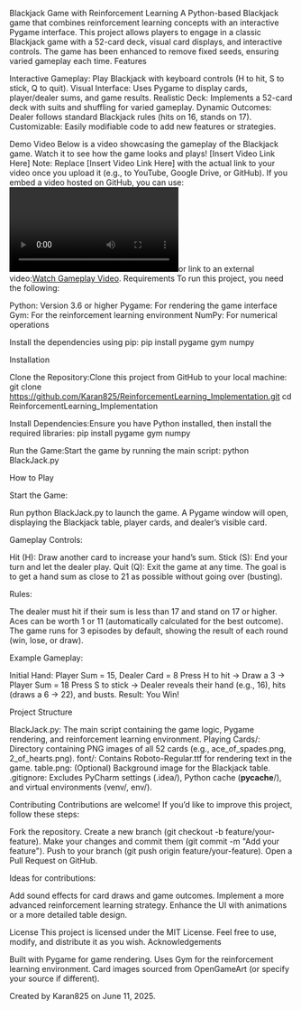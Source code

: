 Blackjack Game with Reinforcement Learning
A Python-based Blackjack game that combines reinforcement learning concepts with an interactive Pygame interface. This project allows players to engage in a classic Blackjack game with a 52-card deck, visual card displays, and interactive controls. The game has been enhanced to remove fixed seeds, ensuring varied gameplay each time.
Features

Interactive Gameplay: Play Blackjack with keyboard controls (H to hit, S to stick, Q to quit).
Visual Interface: Uses Pygame to display cards, player/dealer sums, and game results.
Realistic Deck: Implements a 52-card deck with suits and shuffling for varied gameplay.
Dynamic Outcomes: Dealer follows standard Blackjack rules (hits on 16, stands on 17).
Customizable: Easily modifiable code to add new features or strategies.

Demo Video
Below is a video showcasing the gameplay of the Blackjack game. Watch it to see how the game looks and plays!
[Insert Video Link Here]
Note: Replace [Insert Video Link Here] with the actual link to your video once you upload it (e.g., to YouTube, Google Drive, or GitHub). If you embed a video hosted on GitHub, you can use:![Gameplay Video](path/to/video.mp4)or link to an external video:[Watch Gameplay Video](https://youtube.com/your-video-link).
Requirements
To run this project, you need the following:

Python: Version 3.6 or higher
Pygame: For rendering the game interface
Gym: For the reinforcement learning environment
NumPy: For numerical operations

Install the dependencies using pip:
pip install pygame gym numpy

Installation

Clone the Repository:Clone this project from GitHub to your local machine:
git clone https://github.com/Karan825/ReinforcementLearning_Implementation.git
cd ReinforcementLearning_Implementation


Install Dependencies:Ensure you have Python installed, then install the required libraries:
pip install pygame gym numpy


Run the Game:Start the game by running the main script:
python BlackJack.py



How to Play

Start the Game:

Run python BlackJack.py to launch the game.
A Pygame window will open, displaying the Blackjack table, player cards, and dealer’s visible card.


Gameplay Controls:

Hit (H): Draw another card to increase your hand’s sum.
Stick (S): End your turn and let the dealer play.
Quit (Q): Exit the game at any time.
The goal is to get a hand sum as close to 21 as possible without going over (busting).


Rules:

The dealer must hit if their sum is less than 17 and stand on 17 or higher.
Aces can be worth 1 or 11 (automatically calculated for the best outcome).
The game runs for 3 episodes by default, showing the result of each round (win, lose, or draw).


Example Gameplay:

Initial Hand: Player Sum = 15, Dealer Card = 8
Press H to hit → Draw a 3 → Player Sum = 18
Press S to stick → Dealer reveals their hand (e.g., 16), hits (draws a 6 → 22), and busts.
Result: You Win!



Project Structure

BlackJack.py: The main script containing the game logic, Pygame rendering, and reinforcement learning environment.
Playing Cards/: Directory containing PNG images of all 52 cards (e.g., ace_of_spades.png, 2_of_hearts.png).
font/: Contains Roboto-Regular.ttf for rendering text in the game.
table.png: (Optional) Background image for the Blackjack table.
.gitignore: Excludes PyCharm settings (.idea/), Python cache (__pycache__/), and virtual environments (venv/, env/).

Contributing
Contributions are welcome! If you’d like to improve this project, follow these steps:

Fork the repository.
Create a new branch (git checkout -b feature/your-feature).
Make your changes and commit them (git commit -m "Add your feature").
Push to your branch (git push origin feature/your-feature).
Open a Pull Request on GitHub.

Ideas for contributions:

Add sound effects for card draws and game outcomes.
Implement a more advanced reinforcement learning strategy.
Enhance the UI with animations or a more detailed table design.

License
This project is licensed under the MIT License. Feel free to use, modify, and distribute it as you wish.
Acknowledgements

Built with Pygame for game rendering.
Uses Gym for the reinforcement learning environment.
Card images sourced from OpenGameArt (or specify your source if different).


Created by Karan825 on June 11, 2025.
